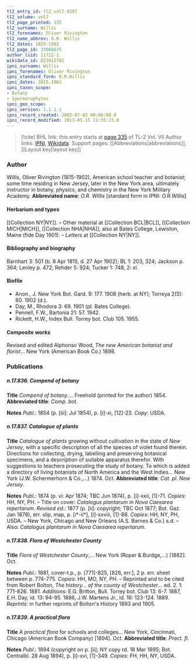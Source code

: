 ```yaml
---
tl2_entry_id: tl2_vol7_0297
tl2_volume: vol7
tl2_page_printed: 335
tl2_surname: Willis
tl2_forenames: Oliver Rivington
tl2_name_abbrev: O.R. Willis
tl2_dates: 1815-1902
tl2_page_id: 33066675
author_lsid: 11722-1
wikidata_id: Q21612742
ipni_surname: Willis
ipni_forenames: Oliver Rivington
ipni_standard_form: O.R.Willis
ipni_dates: 1815-1902
ipni_taxon_scope: 
- Botany
- Spermatophytes
ipni_geo_scope: 
ipni_version: 1.1.1.1
ipni_record_created: 2003-07-02 00:00:00.0
ipni_record_modified: 2013-05-15 11:35:23.0
---
```


> [!cite] BHL link: this entry starts at [page 335](https://www.biodiversitylibrary.org/page/33066675) of TL-2 Vol. VII
> Author links: [IPNI](https://www.ipni.org/a/11722-1), [Wikidata](https://www.wikidata.org/wiki/Q21612742). Support pages: [[Abbreviations|abbreviations]], [[Layout key|layout key]]

### Author

Willis, Oliver Rivington (1815-1902), American school teacher and botanist; some time residing in New Jersey, later in the New York area, ultimately instructor in botany, physics, and chemistry in the New York Military Academy. 
**Abbreviated name**: *O.R. Willis* \[standard form in IPNI: *O.R.Willis*\]

#### Herbarium and types

[[Collection NY|NY]]. – Other material at [[Collection BCL|BCL]], [[Collection MICH|MICH]], [[Collection NHA|NHA]]; also at Bates College, Lewiston, Maine (fide Day 1901). – *Letters* at [[Collection NY|NY]].

#### Bibliography and biography

Barnhart 3: 501 (b. 8 Apr 1815, d. 27 Apr 1902); BL 1: 203, 324; Jackson p. 364; Lenley p. 472; Rehder 5: 924; Tucker 1: 748, 2: xl.

#### Biofile

- Anon., J. New York Bot. Gard. 9: 177. 1908 (herb. at NY); Torreya 2(5): 80. 1902 (d.).
- Day, M., Rhodora 3: 69. 1901 (pl. Bates College).
- Pennell, F.W., Bartonia 21: 57. 1942.
- Rickett, H.W., Index Bull. Torrey bot. Club 105. 1955.

#### Composite works

Revised and edited Alphonso Wood, *The new American botanist and florist*... New York (American Book Co.) 1898.

### Publications

##### n.17.836. Compend of botany

**Title**
*Compend of botany*.... Freehold (printed for the author) 1854.
**Abbreviated title**: *Comp. bot.*

**Notes**
*Publ*.: 1854 (p. \[iii\]: Jul 1854), p. \[i\]-xi, \[12\]-23. *Copy*: USDA.

##### n.17.837. Catalogue of plants

**Title**
*Catalogue of plants* growing without cultivation in the state of *New Jersey*, with a specific description of all the species of violet found therein. Directions for collecting, drying, labelling and preserving botanical specimens, and a description of suitable apparatus therefor. With suggestions to teachers prosecuting the study of botany. To which is added a directory of living botanists of North America and the West Indies... New York (J.W. Schermerhorn & Co.,...) 1874. Oct.
**Abbreviated title**: *Cat. pl. New Jersey*.

**Notes**
*Publ*.: 1874 (p. vi: Apr 1874; TBC Jun 1874), p. \[i\]-xxii, \[1\]-71. *Copies*: HH, NY, PH. – Title on cover: *Catalogus plantarum in Nova Caesarea repertarum*.
*Revised ed*.: 1877 (p. \[ii\]: copyright; TBC Oct 1877; Bot. Gaz. Jan 1878), err. slip, map, p. \[i\*-ii\*\], \[i\]-xxviii, \[1\]-88. *Copies*: HH, NY, PH, USDA. – New York, Chicago and New Orleans (A.S. Barnes & Co.) s.d. – Also: *Catalogus plantarum in Nova Caesarea repertarum.*

##### n.17.838. Flora of Westchester County

**Title**
*Flora of Westchester County*,... New York (Roper & Burdge,...) \[1882\]. Oct.

**Notes**
*Publ*.: 1881, cover-t.p., p. \[771\]-825, \[826, err.\], 2 p. err. sheet between p. 774-775.
*Copies*: HH, MO, NY, PH. – Reprinted and to be cited from Robert Bolton, *The history... of the county of Westchester*... ed. 2. 1: 771-826. 1881.
*Additions*: E.G. Britton, Bull. Torrey bot. Club 13: 6-7. 1887, E.H. Day, id. 13: 94-95. 1886, J.W. Martens Jr., id. 16: 123-124. 1889.
*Reprints*: in further reprints of Bolton's History 1893 and 1905.

##### n.17.839. A practical flora

**Title**
*A practical flora* for schools and colleges... New York, Cincinnati, Chicago (American Book Company) \[1894\]. Oct.
**Abbreviated title**: *Pract. fl.*

**Notes**
*Publ*.: 1894 (copyright on p. \[ii\]; NY copy rd. 18 Mar 1895; Bot. Centralbl. 28 Aug 1894), p. \[i\]-xvi, \[1\]-349. *Copies*: FH, HH, NY, USDA.

